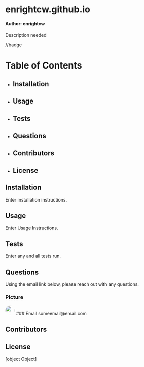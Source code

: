 
# enrightcw.github.io
#### Author: enrightcw

Description needed

//badge 

# Table of Contents
* ## Installation
* ## Usage
* ## Tests
* ## Questions
* ## Contributors
* ## License

## Installation

Enter installation instructions.

## Usage

Enter Usage Instructions.

## Tests

Enter any and all tests run.

## Questions

Using the email link below, please reach out with any questions.

### Picture
<img src="https://avatars2.githubusercontent.com/u/58670012?v=4" width="30" style="border-radius: 15px">
### Email
someemail@email.com

## Contributors



## License

[object Object]
